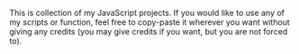 This is collection of my JavaScript projects. If you would like to use any of my scripts or function, feel free to copy-paste it wherever you want without giving any credits (you may give credits if you want, but you are not forced to).